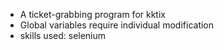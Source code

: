 - A ticket-grabbing program for kktix
- Global variables require individual modification
- skills used: selenium
